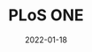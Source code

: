 ---
date: 2022-01-18
##
title:    PLoS ONE 
## Titel der Publikation, beispielweise The Lancet.
##
authors: 'Chin, YS, Woon, FC, Chan, YM'
##
status:   default
##
en:
  subtitle:   'The impact of Movement Control Order during the COVID-19 pandemic on lifestyle behaviours and body weight changes: Findings from the MyNutriLifeCOVID-19 online survey'
  ##
  description: 'The COVID-19 pandemic lockdowns have affected daily lives of the communities worldwide. This study aims to determine the lifestyle behaviours and their associations with body weight changes among Malaysian adults during the Movement Control Order (MCO) due to COVID-19 pandemic. A total of 1319 Malaysian adults participated in this cross-sectional online survey. Information on anthropometric data including body weight and height, and lifestyle behaviours including eating pattern, physical activity, and sleep pattern were self-reported by the respondents. A multivariable generalised linear mixed model was used to assess the associations between lifestyle behaviours and body weight changes with adjustment of confounding factors; namely, age, sex, ethnicity, and body weight status before MCO. During MCO, 41.2% of the respondents perceived that their eating patterns were healthier, but 36.3% reduced their physical activities, and 25.7% had a poorer sleep quality. Further, the proportion of adults who reported having lose weight (32.2%) was almost similar to those who reported having gained weight (30.7%). Lifestyle behaviours including less frequent practice of healthy cooking methods and lunch skipping were associated with weight gain, while less frequent consumption of high fat foods, more frequent physical activity, and good sleep latency were associated with lower risk of weight gain. In contrast, practicing healthy eating concept, skipped lunch, and more frequent physical activity were significantly associated with weight loss. Lifestyle behaviours were associated with body weight changes during MCO. While the COVID-19 pandemic lockdown is necessary to prevent further spread of the disease, promoting healthy lifestyle practices during lockdown should be implemented for a healthy weight and better health. '
  ## 
  tags:    [COVID-19, body weight, physical activity, weight gain, food, nutrition, overweight, pandemics]
## 
de: 
  ##
  subtitle:   'Die Auswirkungen der Lockdowns während der COVID-19-Pandemie auf das Lebensstilverhalten und die Veränderung des Körpergewichts: Ergebnisse der Online-Umfrage MyNutriLifeCOVID-19'
  ##
  description: 'Die COVID-19-Pandemie hat das tägliche Leben der Bevölkerung weltweit beeinflusst. Diese Studie zielt darauf ab, das Lebensstilverhalten und dessen Zusammenhang mit Veränderungen des Körpergewichts unter malaysischen Erwachsenen während des Lockdowns aufgrund der COVID-19-Pandemie zu bestimmen. Insgesamt nahmen 1319 malaysische Erwachsene an dieser Online-Querschnittsbefragung teil. Die Befragten machten Angaben zu anthropometrischen Daten, einschließlich Körpergewicht und -größe, sowie zu ihrem Lebensstil, einschließlich Essverhalten, körperlicher Aktivität und Schlafverhalten. Ein multivariables verallgemeinertes lineares Mischmodell wurde verwendet, um die Zusammenhänge zwischen Lebensstilverhalten und Körpergewichtsveränderungen zu bewerten, wobei Störfaktoren wie Alter, Geschlecht, ethnische Zugehörigkeit und Körpergewichtsstatus vor der MCO bereinigt wurden. Während der MCO gaben 41,2 % der Befragten an, sich gesünder zu ernähren, aber 36,3 % reduzierten ihre körperlichen Aktivitäten, und 25,7 % hatten eine schlechtere Schlafqualität. Außerdem war der Anteil der Erwachsenen, die angaben, Gewicht verloren zu haben (32,2 %), fast gleich groß wie der Anteil derer, die angaben, Gewicht zugenommen zu haben (30,7 %). Lifestyle-Verhaltensweisen wie die seltenere Anwendung gesunder Kochmethoden und das Auslassen des Mittagessens wurden mit einer Gewichtszunahme in Verbindung gebracht, während der seltenere Verzehr von fettreichen Lebensmitteln, häufigere körperliche Aktivität und eine gute Schlaflatenz mit einem geringeren Risiko einer Gewichtszunahme verbunden waren. Im Gegensatz dazu waren das Einhalten eines gesunden Ernährungskonzepts, das Auslassen des Mittagessens und häufigere körperliche Betätigung signifikant mit einer Gewichtsabnahme verbunden. Lifestyle-Verhaltensweisen wurden mit Veränderungen des Körpergewichts während der MCO in Verbindung gebracht. Während der COVID-19-Lockdown notwendig ist, um eine weitere Ausbreitung der Krankheit zu verhindern, sollte die Förderung gesunder Lebensstilpraktiken während des Lockdowns für ein gesundes Gewicht und eine bessere Gesundheit umgesetzt werden.'
  ## 
  ##
  tags:     [COVID-19, Körpergewicht, körperliche Aktivität, Gewichtszunahme, Lebensmittel, Ernährung, Übergewicht, Pandemien]
##
group:  "Interventions"
##
credit:      https://doi.org/10.1371/journal.pone.0262332
##
## 2020-09-30_10.1038_s41590-020-00808-x.md
---
